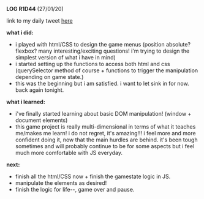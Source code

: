 **LOG R1D44** (27/01/20)

link to my daily tweet [here](https://twitter.com/Nightcoder2/status/1221668803739820034)

**what i did:**

- i played with html/CSS to design the game menus (position absolute? flexbox? many interesting/exciting questions! i'm trying to design the simplest version of what i have in mind)
- i started setting up the functions to access both html and css (querySelector method of course + functions to trigger the manipulation depending on game state.)
- this was the beginning but i am satisfied. i want to let sink in for now. back again tonight.

**what i learned:**

- i've finally started learning about basic DOM manipulation! (window + document elements)
- this game project is really multi-dimensional in terms of what it teaches me/makes me learn! i do not regret, it's amazing!!! i feel more and more confident doing it, now that the main hurdles are behind. it's been tough sometimes and will probably continue to be for some aspects but i feel much more comfortable with JS everyday. 

**next:**

- finish all the html/CSS now + finish the gamestate logic in JS.
- manipulate the elements as desired!
- finish the logic for life--, game over and pause. 
